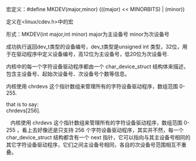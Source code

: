 宏定义：#define MKDEV(major,minor) (((major) << MINORBITS) | (minor))

定义在<linux/cdev.h>中的宏    

形式：MKDEV(int major,int minor)    major为主设备号   minor为次设备号

成功执行返回dev\_t类型的设备编号，dev\_t类型是unsigned int 类型，32位，用于在驱动程序中定义设备编号，高12位为主设备号，低20位为次设备号.  
  
   内核中的每一个字符设备驱动程序都由一个 char\_device\_struct 结构体来描述，包含主设备号、起始次设备号、次设备号个数等信息。

内核使用 chrdevs 这个指针数组来管理所有的字符设备驱动程序，数组范围 0-255.  
  
that is to say:  
chrdevs[256].  
  
   内核使用 chrdevs 这个指针数组来管理所有的字符设备驱动程序，数组范围 0-255 ，看上去好像还是只支持 256 个字符设备驱动程序，其实并不然，每一个 char\_device\_struct 结构都含有一个 next 指针，它可以指向与其主设备号相同的其它字符设备驱动程序，它们之间主设备号相同，各自的次设备号范围相互不重叠。

